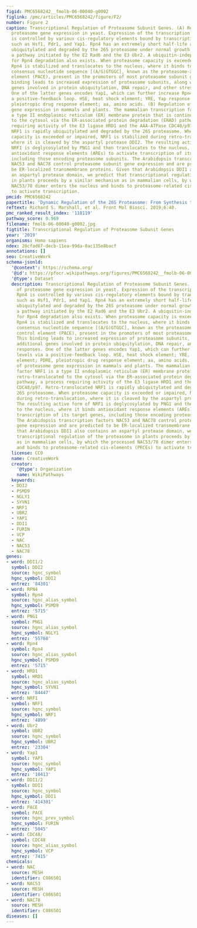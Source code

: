 ```yaml
---
figid: PMC6568242__fmolb-06-00040-g0002
figlink: /pmc/articles/PMC6568242/figure/F2/
number: Figure 2
caption: Transcriptional Regulation of Proteasome Subunit Genes. (A) Regulation of
  proteasome gene expression in yeast. Expression of the transcription factor Rpn4
  is controlled by various cis-regulatory elements bound by transcription factors,
  such as Hsf1, Pdr1, and Yap1. Rpn4 has an extremely short half-life and is continuously
  ubiquitylated and degraded by the 26S proteasome under normal growth conditions,
  a pathway initiated by the E2 Rad6 and the E3 Ubr2. A ubiquitin-independent route
  for Rpn4 degradation also exists. When proteasome capacity is exceeded or impaired,
  Rpn4 is stabilized and translocates to the nucleus, where it binds to a hexameric
  consensus nucleotide sequence [(A/G)GTGGC], known as the proteasome-associated control
  element (PACE), present in the promoters of most proteasome subunit genes. This
  binding leads to increased expression of proteasome subunits, along with additional
  genes involved in protein ubiquitylation, DNA repair, and other stress responses.
  One of the latter genes encodes Yap1, which can further increase Rpn4 levels via
  a positive-feedback loop. HSE, heat shock element; YRE, Yap response element; PDRE,
  pleiotropic drug response element; aa, amino acids. (B) Regulation of proteasome
  gene expression in mammals and plants. The mammalian transcription factor NRF1 is
  a type II endoplasmic reticulum (ER) membrane protein that is continuously retro-translocated
  to the cytosol via the ER-associated protein degradation (ERAD) pathway, a process
  requiring activity of the E3 ligase HRD1 and the AAA-ATPase CDC48/p97. Retro-translocated
  NRF1 is rapidly ubiquitylated and degraded by the 26S proteasome. When proteasome
  capacity is exceeded or impaired, NRF1 is stabilized during retro-translocation,
  where it is cleaved by the aspartyl protease DDI2. The resulting active form of
  NRF1 is deglycosylated by PNG1 and then translocates to the nucleus, where it binds
  antioxidant response elements (AREs) to activate transcription of its target genes,
  including those encoding proteasome subunits. The Arabidopsis transcription factors
  NAC53 and NAC78 control proteasome subunit gene expression and are predicted to
  be ER-localized transmembrane proteins. Given that Arabidopsis DDI1 also contains
  an aspartyl protease domain, we predict that transcriptional regulation of the proteasome
  in plants proceeds by a similar mechanism as in mammalian cells, by which the processed
  NAC53/78 dimer enters the nucleus and binds to proteasome-related cis-elements (PRCEs)
  to activate transcription.
pmcid: PMC6568242
papertitle: 'Dynamic Regulation of the 26S Proteasome: From Synthesis to Degradation.'
reftext: Richard S. Marshall, et al. Front Mol Biosci. 2019;6:40.
pmc_ranked_result_index: '118119'
pathway_score: 0.969
filename: fmolb-06-00040-g0002.jpg
figtitle: Transcriptional Regulation of Proteasome Subunit Genes
year: '2019'
organisms: Homo sapiens
ndex: 20cfad67-decb-11ea-99da-0ac135e8bacf
annotations: []
seo: CreativeWork
schema-jsonld:
  '@context': https://schema.org/
  '@id': https://pfocr.wikipathways.org/figures/PMC6568242__fmolb-06-00040-g0002.html
  '@type': Dataset
  description: Transcriptional Regulation of Proteasome Subunit Genes. (A) Regulation
    of proteasome gene expression in yeast. Expression of the transcription factor
    Rpn4 is controlled by various cis-regulatory elements bound by transcription factors,
    such as Hsf1, Pdr1, and Yap1. Rpn4 has an extremely short half-life and is continuously
    ubiquitylated and degraded by the 26S proteasome under normal growth conditions,
    a pathway initiated by the E2 Rad6 and the E3 Ubr2. A ubiquitin-independent route
    for Rpn4 degradation also exists. When proteasome capacity is exceeded or impaired,
    Rpn4 is stabilized and translocates to the nucleus, where it binds to a hexameric
    consensus nucleotide sequence [(A/G)GTGGC], known as the proteasome-associated
    control element (PACE), present in the promoters of most proteasome subunit genes.
    This binding leads to increased expression of proteasome subunits, along with
    additional genes involved in protein ubiquitylation, DNA repair, and other stress
    responses. One of the latter genes encodes Yap1, which can further increase Rpn4
    levels via a positive-feedback loop. HSE, heat shock element; YRE, Yap response
    element; PDRE, pleiotropic drug response element; aa, amino acids. (B) Regulation
    of proteasome gene expression in mammals and plants. The mammalian transcription
    factor NRF1 is a type II endoplasmic reticulum (ER) membrane protein that is continuously
    retro-translocated to the cytosol via the ER-associated protein degradation (ERAD)
    pathway, a process requiring activity of the E3 ligase HRD1 and the AAA-ATPase
    CDC48/p97. Retro-translocated NRF1 is rapidly ubiquitylated and degraded by the
    26S proteasome. When proteasome capacity is exceeded or impaired, NRF1 is stabilized
    during retro-translocation, where it is cleaved by the aspartyl protease DDI2.
    The resulting active form of NRF1 is deglycosylated by PNG1 and then translocates
    to the nucleus, where it binds antioxidant response elements (AREs) to activate
    transcription of its target genes, including those encoding proteasome subunits.
    The Arabidopsis transcription factors NAC53 and NAC78 control proteasome subunit
    gene expression and are predicted to be ER-localized transmembrane proteins. Given
    that Arabidopsis DDI1 also contains an aspartyl protease domain, we predict that
    transcriptional regulation of the proteasome in plants proceeds by a similar mechanism
    as in mammalian cells, by which the processed NAC53/78 dimer enters the nucleus
    and binds to proteasome-related cis-elements (PRCEs) to activate transcription.
  license: CC0
  name: CreativeWork
  creator:
    '@type': Organization
    name: WikiPathways
  keywords:
  - DDI2
  - PSMD9
  - NGLY1
  - SYVN1
  - NRF1
  - UBR2
  - YAP1
  - DDI1
  - FURIN
  - VCP
  - NAC
  - NAC53
  - NAC78
genes:
- word: DDI1/2
  symbol: DDI2
  source: hgnc_symbol
  hgnc_symbol: DDI2
  entrez: '84301'
- word: RPN4
  symbol: Rpn4
  source: hgnc_alias_symbol
  hgnc_symbol: PSMD9
  entrez: '5715'
- word: PNG1
  symbol: PNG1
  source: hgnc_alias_symbol
  hgnc_symbol: NGLY1
  entrez: '55768'
- word: Rpn4
  symbol: Rpn4
  source: hgnc_alias_symbol
  hgnc_symbol: PSMD9
  entrez: '5715'
- word: HRD1
  symbol: HRD1
  source: hgnc_alias_symbol
  hgnc_symbol: SYVN1
  entrez: '84447'
- word: NRF1
  symbol: NRF1
  source: hgnc_symbol
  hgnc_symbol: NRF1
  entrez: '4899'
- word: Ubr2
  symbol: UBR2
  source: hgnc_symbol
  hgnc_symbol: UBR2
  entrez: '23304'
- word: Yap1
  symbol: YAP1
  source: hgnc_symbol
  hgnc_symbol: YAP1
  entrez: '10413'
- word: DDI1/2
  symbol: DDI1
  source: hgnc_symbol
  hgnc_symbol: DDI1
  entrez: '414301'
- word: PACE
  symbol: PACE
  source: hgnc_prev_symbol
  hgnc_symbol: FURIN
  entrez: '5045'
- word: CDC48/
  symbol: CDC48
  source: hgnc_alias_symbol
  hgnc_symbol: VCP
  entrez: '7415'
chemicals:
- word: NAC
  source: MESH
  identifier: C086501
- word: NAC53
  source: MESH
  identifier: C086501
- word: NAC78
  source: MESH
  identifier: C086501
diseases: []
---
```

